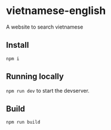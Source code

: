 # vietnamese-english

A website to search vietnamese

## Install

`npm i`

## Running locally

`npm run dev` to start the devserver.

## Build

`npm run build`
